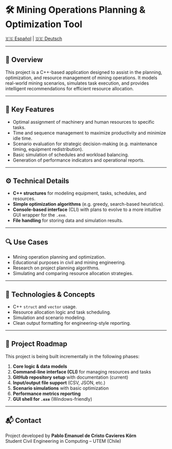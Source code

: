 # 🛠️ Mining Operations Planning & Optimization Tool

[🇪🇸 Español](README.es.md) | [🇩🇪 Deutsch](README.de.md)

---

## 📌 Overview

This project is a C++-based application designed to assist in the planning, optimization, and resource management of mining operations. It models real-world mining scenarios, simulates task execution, and provides intelligent recommendations for efficient resource allocation.

---

## 🎯 Key Features

- Optimal assignment of machinery and human resources to specific tasks.
- Time and sequence management to maximize productivity and minimize idle time.
- Scenario evaluation for strategic decision-making (e.g. maintenance timing, equipment redistribution).
- Basic simulation of schedules and workload balancing.
- Generation of performance indicators and operational reports.

---

## ⚙️ Technical Details

- **C++ structures** for modeling equipment, tasks, schedules, and resources.
- **Simple optimization algorithms** (e.g. greedy, search-based heuristics).
- **Console-based interface** (CLI) with plans to evolve to a more intuitive GUI wrapper for the `.exe`.
- **File handling** for storing data and simulation results.

---

## 🔍 Use Cases

- Mining operation planning and optimization.
- Educational purposes in civil and mining engineering.
- Research on project planning algorithms.
- Simulating and comparing resource allocation strategies.

---

## 🧠 Technologies & Concepts

- C++ `struct` and `vector` usage.
- Resource allocation logic and task scheduling.
- Simulation and scenario modeling.
- Clean output formatting for engineering-style reporting.

---

## 🚧 Project Roadmap

This project is being built incrementally in the following phases:

1. **Core logic & data models**
2. **Command-line interface (CLI)** for managing resources and tasks
3. **GitHub repository setup** with documentation (current)
4. **Input/output file support** (CSV, JSON, etc.)
5. **Scenario simulations** with basic optimization
6. **Performance metrics reporting**
7. **GUI shell for `.exe`** (Windows-friendly)

---

## 📬 Contact

Project developed by **Pablo Emanuel de Cristo Cavieres Körn**  
Student Civil Engineering in Computing – UTEM (Chile)